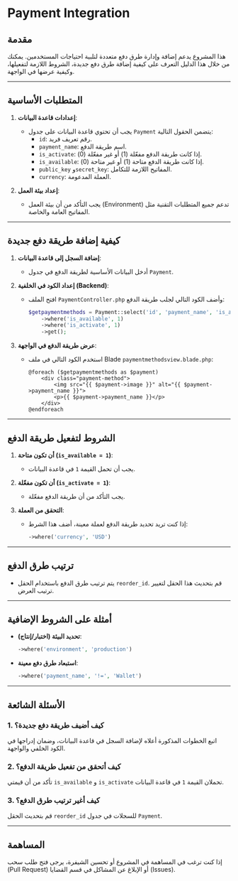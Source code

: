# Payment Integration

## مقدمة
هذا المشروع يدعم إضافة وإدارة طرق دفع متعددة لتلبية احتياجات المستخدمين. يمكنك من خلال هذا الدليل التعرف على كيفية إضافة طرق دفع جديدة، الشروط اللازمة لتفعيلها، وكيفية عرضها في الواجهة.

---

## المتطلبات الأساسية
1. **إعدادات قاعدة البيانات**:
   - يجب أن تحتوي قاعدة البيانات على جدول `Payment` يتضمن الحقول التالية:
     - `id`: رقم تعريف فريد.
     - `payment_name`: اسم طريقة الدفع.
     - `is_activate`: إذا كانت طريقة الدفع مفعّلة (1) أو غير مفعّلة (0).
     - `is_available`: إذا كانت طريقة الدفع متاحة (1) أو غير متاحة (0).
     - `public_key` و`secret_key`: المفاتيح اللازمة للتكامل.
     - `currency`: العملة المدعومة.

2. **إعداد بيئة العمل**:
   - يجب التأكد من أن بيئة العمل (Environment) تدعم جميع المتطلبات التقنية مثل المفاتيح العامة والخاصة.

---

## كيفية إضافة طريقة دفع جديدة
1. **إضافة السجل إلى قاعدة البيانات**:
   - أدخل البيانات الأساسية لطريقة الدفع في جدول `Payment`.

2. **إعداد الكود في الخلفية (Backend)**:
   - افتح الملف `PaymentController.php` وأضف الكود التالي لجلب طريقة الدفع:
     ```php
     $getpaymentmethods = Payment::select('id', 'payment_name', 'is_activate', 'is_available')
         ->where('is_available', 1)
         ->where('is_activate', 1)
         ->get();
     ```

3. **عرض طريقة الدفع في الواجهة**:
   - استخدم الكود التالي في ملف Blade `paymentmethodsview.blade.php`:
     ```blade
     @foreach ($getpaymentmethods as $payment)
         <div class="payment-method">
             <img src="{{ $payment->image }}" alt="{{ $payment->payment_name }}">
             <p>{{ $payment->payment_name }}</p>
         </div>
     @endforeach
     ```

---

## الشروط لتفعيل طريقة الدفع
1. **أن تكون متاحة (`is_available = 1`)**:
   - يجب أن تحمل القيمة `1` في قاعدة البيانات.

2. **أن تكون مفعّلة (`is_activate = 1`)**:
   - يجب التأكد من أن طريقة الدفع مفعّلة.

3. **التحقق من العملة**:
   - إذا كنت تريد تحديد طريقة الدفع لعملة معينة، أضف هذا الشرط:
     ```php
     ->where('currency', 'USD')
     ```

---

## ترتيب طرق الدفع
- يتم ترتيب طرق الدفع باستخدام الحقل `reorder_id`. قم بتحديث هذا الحقل لتغيير ترتيب العرض.

---

## أمثلة على الشروط الإضافية
- **تحديد البيئة (اختبار/إنتاج)**:
  ```php
  ->where('environment', 'production')
  ```

- **استبعاد طرق دفع معينة**:
  ```php
  ->where('payment_name', '!=', 'Wallet')
  ```

---

## الأسئلة الشائعة
### 1. كيف أضيف طريقة دفع جديدة؟
اتبع الخطوات المذكورة أعلاه لإضافة السجل في قاعدة البيانات، وضمان إدراجها في الكود الخلفي والواجهة.

### 2. كيف أتحقق من تفعيل طريقة الدفع؟
تأكد من أن قيمتي `is_available` و `is_activate` تحملان القيمة `1` في قاعدة البيانات.

### 3. كيف أغير ترتيب طرق الدفع؟
قم بتحديث الحقل `reorder_id` للسجلات في جدول `Payment`.

---

## المساهمة
إذا كنت ترغب في المساهمة في المشروع أو تحسين الشيفرة، يرجى فتح طلب سحب (Pull Request) أو الإبلاغ عن المشاكل في قسم القضايا (Issues).
